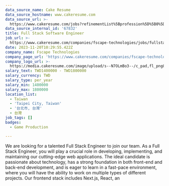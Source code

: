 ```yaml
---
data_source_name: Cake Resume
data_source_hostname: www.cakeresume.com
data_source_url: >-
  https://www.cakeresume.com/jobs?refinementList%5Bprofession%5D%5B0%5D=game-production&range%5Bsalary_range%5D%5Bmin%5D=100000
data_source_internal_id: '67832'
title: Full Stack Software Engineer
job_url: >-
  https://www.cakeresume.com/companies/fscape-technologies/jobs/fullstack-software-engineer-43c476
date: 2023-11-20T10:29:55.422Z
company_name: Fscape Technologies
company_page_url: 'https://www.cakeresume.com/companies/fscape-technologies'
company_logo_url: >-
  https://media.cakeresume.com/image/upload/s--N7OLmBo3--/c_pad,fl_png8,h_200,w_200/v1702891258/po3viakv5pxbq6aemr8o.png
salary_text: TWD1400000 - TWD1800000
salary_currency: TWD
salary_type: per_year
salary_min: 1400000
salary_max: 1800000
location_list:
  - Taiwan
  - 'Taipei City, Taiwan'
  - '台北市, 台灣'
  - 台灣
job_tags: []
badges:
  - Game Production

---
```


We are looking for a talented Full Stack Engineer to join our team. As a Full Stack Engineer, you will play a crucial role in developing, implementing, and maintaining our cutting-edge web applications. The ideal candidate is passionate about technology, has a strong foundation in both front-end and back-end development, and is eager to learn in a fast-pace environment, where you will have the ability to work on multiple types of different projects. Our frontend stack includes Next.js, React, an